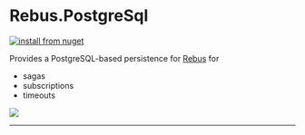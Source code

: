 # Rebus.PostgreSql

[![install from nuget](https://img.shields.io/nuget/v/Rebus.PostgreSql.svg?style=flat-square)](https://www.nuget.org/packages/Rebus.PostgreSql)

Provides a PostgreSQL-based persistence for [Rebus](https://github.com/rebus-org/Rebus) for

* sagas
* subscriptions
* timeouts

![](https://raw.githubusercontent.com/rebus-org/Rebus/master/artwork/little_rebusbus2_copy-200x200.png)

---


